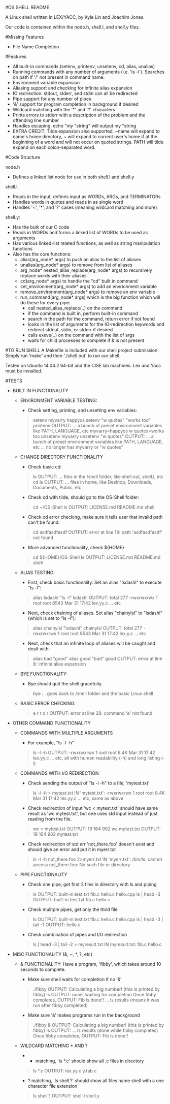 #OS SHELL README

A Linux shell written in LEX/YACC, by Kyle Lin and Joachim Jones.

Our code is contained within the node.h, shell.l, and shell.y files.

#Missing Features

- File Name Completion

#Features

- All built-in commands (setenv, printenv, unsetenv, cd, alias, unalias)
- Running commands with any number of arguments (i.e. 'ls -l'). Searches on path if '/' not present in command name.
- Environment variable expansion
- Aliasing support and checking for infinite alias expansion
- IO redirection: stdout, stderr, and stdin can all be redirected
- Pipe support for any number of pipes
- '&' support for program completion in background if desired
- Wildcard matching with the '*' and '?' characters
- Prints errors to stderr with a description of the problem and the offending line number
- Handles escaping. echo "my \"string" will output my "string
- EXTRA CREDIT: Tilde expansion also supported. ~name will expand to name's home directory, ~ will expand to current user's home if at the beginning of a word and will not occur on quoted strings. PATH will tilde expand on each colon-separated word.


#Code Structure

node.h
- Defines a linked list node for use in both shell.l and shell.y

shell.l:
- Reads in the input, defines input as WORDs, ARGs, and TERMINATORs
- Handles words in quotes and reads in as single word
- Handles '~', '*', and '?' cases (meaning wildcard matching and more)

shell.y:
- Has the bulk of our C code
- Reads in WORDs and forms a linked list of WORDs to be used as arguments
- Has various linked-list related functions, as well as string manipulation functions
- Also has the core functions:
	- alias(arg_node* args) to push an alias to the list of aliases
	- unalias(arg_node* args) to remove from list of aliases
	- arg_node* nested_alias_replace(arg_node* args) to recursively replace words with their aliases
	- cd(arg_node* args) to handle the "cd" built in command
	- set_environment(arg_node* args) to add an envrionment variable
	- remove_environment(arg_node* args) to remove an env variable
	- run_command(arg_node* args) which is the big function which will do these for every pipe:
		- call nested_alias_replace(..) on the command
		- if the command is built in, perform built-in command
		- search in the path for the command, return error if not found
		- looks in the list of arguments for the IO-redirection keywords and redirect stdout, stdin, or stderr if desired
		- calls exeve(..) on the command with the list of args
		- waits for child processes to complete if & is not present


#TO RUN SHELL
A Makefile is included with our shell project submission. Simply run 'make' and then './shell.out' to run our shell.

Tested on Ubuntu 14.04.2 64-bit and the CISE lab machines. Lex and Yacc must be installed.


#TESTS

- BUILT IN FUNCTIONALITY

	- ENVIRONMENT VARIABLE TESTING:
		- Check setting, printing, and unsetting env variables:
		> setenv myvarry happyos
		> setenv "w quotes" "works too"
		> printenv
		OUTPUT:
			... a bunch of preset environment variables like PATH, LANGUAGE, etc
			myvarry=happyos
			w quotes=works too
		> unsetenv myvarry
		> unsetenv "w quotes"
		OUTPUT:
			... a bunch of preset environment variables like PATH, LANGUAGE, etc
			... no longer has myvarry or "w quotes"

	- CHANGE DIRECTORY FUNCTIONALITY
		- Check basic cd:
		> ls
		OUTPUT:
			... files in the /shell folder, like shell.out, shell.l, etc
		> cd
		> ls
		OUTPUT:
			... files in home, like Desktop, Downloads, Documents, Public, etc

		- Check cd with tilde, should go to the OS-Shell folder:
		> cd ~/OS-Shell
		> ls
		OUTPUT:
			LICENSE.md README.md shell

		- Check cd error checking, make sure it tells user that invalid path can't be found:
		> cd asdfasdfasdf
		OUTPUT:
			error at line 18: path 'asdfasdfasdf' not found

		- More advanced functionality, check ${HOME}
		> cd ${HOME}/OS-Shell
		> ls
		OUTPUT:
			LICENSE.md README.md shell

	- ALIAS TESTING:
		- First, check basic functionality. Set an alias "lsdashl" to execute "ls -l":
		> alias lsdashl "ls -l"
		> lsdashl
		OUTPUT:
			total 277
			-rwxrwxrwx 1 root root 8543 Mar 31 17:42 lex.yy.c
			... etc

		- Next, check chaining of aliases. Set alias "chainylsl" to "lsdashl" (which is set to "ls -l"):
		> alias chainylsl "lsdashl"
		> chainylsl
		OUTPUT:
			total 277
			-rwxrwxrwx 1 root root 8543 Mar 31 17:42 lex.y.c
			... etc

		- Next, check that an infinite loop of aliases will be caught and dealt with:
		> alias bad "good"
		> alias good "bad"
		> good
		OUTPUT:
			error at line 8: infinite alias expansion

	- BYE FUNCTIONALITY:
		- Bye should quit the shell gracefully.
		> bye
		... goes back to /shell folder and the basic Linux shell

	- BASIC ERROR CHECKING:
		> e r r o r
		OUTPUT:
			error at line 28: command 'e' not found


- OTHER COMMAND FUNCTIONALITY

	- COMMANDS WITH MULTIPLE ARGUMENTS
		- For example, "ls -l -h"
		> ls -l -h
		OUTPUT:
			-rwxrwxrwx 1 root root 8.4K Mar 31 17:42 lex.yy.c
			... etc, all with human readability (-h) and long listing (-l)

	- COMMANDS WITH I/O REDIRECTION
		- Check sending the output of "ls -l -h" to a file, 'mytest.txt'
		> ls -l -h > mytest.txt
		IN 'mytest.txt':
			-rwxrwxrwx 1 root root 8.4K Mar 31 17:42 lex.yy.c
			... etc, same as above

		- Check redirection of input
		'wc < mytest.txt' should have same result as 'wc mytest.txt', but one uses std input instead of just reading from the file.
		> wc < mytest.txt
		OUTPUT:
			19 164 902
		> wc mytest.txt
		OUTPUT:
			19 164 902 mytest.txt

		- Check redirection of std err
		'not_there.foo' doesn't exist and should give an error and put it in myerr.txt
		> ls -l -h not_there.foo 2>myerr.txt
		IN 'myerr.txt':
			/bin/ls: cannot access not_there.foo: No such file or directory

	- PIPE FUNCTIONALITY
		- Check one pipe, get first 3 files in directory with ls and piping
		> ls
		OUTPUT:
			built-in.test.txt fib.c hello.c hello.cpp
		> ls | head -3
		OUTPUT:
			built-in.test.txt
			fib.c
			hello.c

		- Check mulitple pipes, get only the third file
		> ls
		OUTPUT:
			built-in.test.txt fib.c hello.c hello.cpp
		> ls | head -3 | tail -1
		OUTPUT:
			hello.c

		- Check combination of pipes and I/O redirection
		> ls | head -3 | tail -2 > myresult.txt
		IN myresult.txt:
			fib.c
			hello.c

- MISC FUNCTIONALITY (&, ~, *, ?, etc)
	
	- & FUNCTIONALITY:
	Have a program, 'fibby', which takes around 10 seconds to complete.
		
		- Make sure shell waits for completion if no '&'
		> ./fibby
		OUTPUT:
			Calculating a big number! (this is printed by fibby)
		> ls
		OUTPUT:
			none, waiting for completion
		Once fibby completes, OUTPUT:
			Fib is done!!
			... ls results (means it was run after fibby completed)

		- Make sure '&' makes programs run in the background
		> ./fibby &
		OUTPUT:
			Calculating a big number! (this is printed by fibby)
		> ls
		OUTPUT:
			... ls results (done while fibby completes)
		Once fibby completes, OUTPUT:
			Fib is done!!

	- WILDCARD MATCHING * AND ?

		- * matching, 'ls *.c' should show all .c files in directory
		> ls *.c
		OUTPUT:
			lex.yy.c y.tab.c

		- ? matching, 'ls shell.?' should show all files name shell with a one character file extension
		> ls shell.?
		OUTPUT:
			shell.l shell.y






